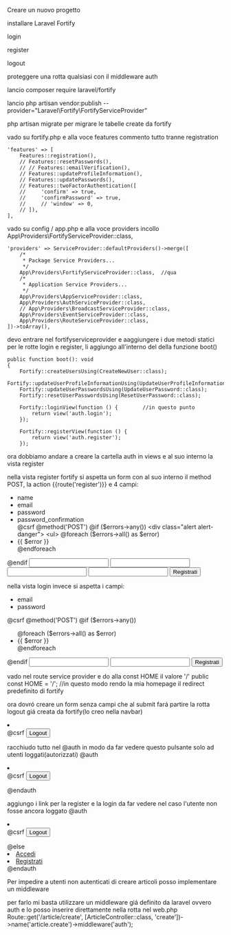 Creare un nuovo progetto

installare Laravel Fortify

login

register

logout

proteggere una rotta qualsiasi con il middleware auth



lancio composer require laravel/fortify

lancio php artisan vendor:publish --provider="Laravel\Fortify\FortifyServiceProvider"

php artisan migrate per migrare le tabelle create da fortify

vado su  fortify.php e alla voce features commento tutto tranne registration

    'features' => [
        Features::registration(),
        // Features::resetPasswords(),
        // // Features::emailVerification(),
        // Features::updateProfileInformation(),
        // Features::updatePasswords(),
        // Features::twoFactorAuthentication([
        //     'confirm' => true,
        //     'confirmPassword' => true,
        //     // 'window' => 0,
        // ]),
    ],

vado su config / app.php e alla voce providers incollo 
App\Providers\FortifyServiceProvider::class,

    'providers' => ServiceProvider::defaultProviders()->merge([
        /*
         * Package Service Providers...
         */
        App\Providers\FortifyServiceProvider::class,  //qua
        /*
         * Application Service Providers...
         */
        App\Providers\AppServiceProvider::class,
        App\Providers\AuthServiceProvider::class,
        // App\Providers\BroadcastServiceProvider::class,
        App\Providers\EventServiceProvider::class,
        App\Providers\RouteServiceProvider::class,
    ])->toArray(),

devo entrare nel fortifyserviceprovider e aaggiungere i due metodi statici per le rotte login e register, li aggiungo all'interno del della funzione boot()

    public function boot(): void
    {
        Fortify::createUsersUsing(CreateNewUser::class);
        Fortify::updateUserProfileInformationUsing(UpdateUserProfileInformation::class);
        Fortify::updateUserPasswordsUsing(UpdateUserPassword::class);
        Fortify::resetUserPasswordsUsing(ResetUserPassword::class);

        Fortify::loginView(function () {        //in questo punto
            return view('auth.login');
        });

        Fortify::registerView(function () {
            return view('auth.register');
        });

ora dobbiamo andare a creare la cartella auth in views e al suo interno la vista register

nella vista register fortify si aspetta un form con al suo interno il method POST, la action {{route('register')}} e 4 campi:
- name
- email
- password
- password_confirmation
    <x-layout>
        <form action="{{route('register')}}" method="POST">
            @csrf
            @method('POST')
            @if ($errors->any())
                <div class="alert alert-danger">
                    <ul>
                        @foreach ($errors->all() as $error)
                            <li>{{ $error }}</li>
                        @endforeach
                    </ul>
                </div>
            @endif
            <input type="text" name="name">
            <input type="email" name="email">
            <input type="password" name="password">
            <input type="password" name="password_confirmation">
            <button type="submit">Registrati</button>
        </form>
    </x-layout>

nella vista login invece si aspetta i campi:
- email
- password
<x-layout>
    <form action="{{route('login')}}" method="POST">
        @csrf
        @method('POST')
        @if ($errors->any())
            <div class="alert alert-danger">
                <ul>
                    @foreach ($errors->all() as $error)
                        <li>{{ $error }}</li>
                    @endforeach
                </ul>
            </div>
        @endif
        <input type="email" name="email">
        <input type="password" name="password">
        <button type="submit">Registrati</button>
    </form>
</x-layout>

vado nel route service provider e do alla const HOME il valore '/'
    public const HOME = '/'; //in questo modo rendo la mia homepage il redirect predefinito di fortify


ora dovró creare un form senza campi che al submit fará partire la rotta logout giá creata da fortify(lo creo nella navbar)
    <li class="nav-item">
        <form action="{{route('logout')}}" method="POST">
            @csrf
            <button class="nav-link" onclick="event.preventDefault(); this.closest('form').submit();">
                Logout
            </button>
        </form>
    </li>

racchiudo tutto nel @auth in modo da far vedere questo pulsante solo ad utenti loggati(autorizzati)
    @auth    
        <li class="nav-item">
            <form action="{{route('logout')}}" method="POST">
                @csrf
                <button class="nav-link" onclick="event.preventDefault(); this.closest('form').submit();">
                    Logout
                </button>
            </form>
        </li>
    @endauth

aggiungo i link per la register e la login da far vedere nel caso l'utente non fosse ancora loggato
    @auth    
        <li class="nav-item">
            <form action="{{route('logout')}}" method="POST">
                @csrf
                <button class="nav-link" onclick="event.preventDefault(); this.closest('form').submit();">
                    Logout
                </button>
            </form>
        </li>
    @else
        <li class="nav-item"><a class="nav-link @if(Route::currentRouteName() == 'login') active @endif" href="{{route('login')}}">Accedi</a></li>
        <li class="nav-item"><a class="nav-link @if(Route::currentRouteName() == 'register') active @endif" href="{{route('register')}}">Registrati</a></li>
    @endauth

Per impedire a utenti non autenticati di creare articoli posso implementare un middleware

per farlo mi basta utilizzare un middleware giá definito da laravel ovvero auth e lo posso inserire direttamente nella rotta nel web.php
    Route::get('/article/create', [ArticleController::class, 'create'])->name('article.create')->middleware('auth');
